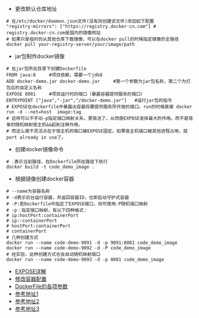 - 更改默认仓库地址
```
# 在/etc/docker/daemon.json文件(没有则创建该文件)添加如下配置
"registry-mirrors": ["https://registry.docker-cn.com"] # registry.docker-cn.com是国内的镜像网站
# 如果只是临时的从其他仓库下载镜像，可以在docker pull的时候指定镜像的全路径
docker pull your-registry-server/your/image/path
```
- jar包制作docker镜像
```
# 在jar包所在目录下创建Dockerfile
FROM java:8     #项目依赖，需要一个jdk8
ADD docker-demo.jar docker-demo.jar     #第一个参数为jar包名称，第二个为打包后的自定义名称
EXPOSE 8081     #项目运行时的端口（暴露容器提供服务的端口）
ENTRYPOINT ["java","-jar","/docker-demo.jar"]   #运行jar包的指令
# EXPOSE在dockerfile中暴露出容器将要提供服务所开放的端口。run的时候直接 docker run -d --net=host  image:tag
# 这样可以不手动-p指定端口映射关系，更简洁了，从而使EXPOSE发挥最大的作用。而不是简单的随机映射宿主机&&起到注释作用。
# 而这么做不灵活点在于宿主机的端口被EXPOSE固定。如果宿主机端口被其他进程占用，就port already in use了。

```
- 创建docker镜像命令
```
# .表示当前路径，在Dockerfile所在路径下执行
docker build -t code_demo_image .
```
- 根据镜像创建docker容器
```
# --name为容器名称
# -d表示后台运行容器，并返回容器ID，也即启动守护式容器
# -P:若Dockerfile中指定了EXPOSE端口，则可使用-P随机端口映射
# -p：指定端口映射，有以下四种格式：
# ip:hostPort:containerPort
# ip::containerPort
# hostPort:containerPort
# containerPort
# 几种创建方式
docker run --name code-demo-9091 -d -p 9091:8081 code_demo_image
docker run --name code-demo-9092 -d -P code_demo_image
# 经实验，此种创建方式也会自动随机映射端口
docker run --name code-demo-9093 -d -p 8081 code_demo_image

```
- [EXPOSE详解](https://blog.csdn.net/finalheart/article/details/100751447)
- [修改容器配置](https://www.jianshu.com/p/1c4ca951849d)
- [DockerFile的各项参数](https://cloud.tencent.com/developer/news/275000)
- [参考地址1](https://www.jianshu.com/p/a84e8cf33b34)
- [参考地址2](https://blog.csdn.net/lizhiqiang1217/article/details/89070075)
- [参考地址3](https://blog.csdn.net/yufei_java/article/details/78739667)